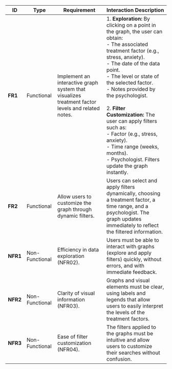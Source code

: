 | **ID**    | **Type**         | **Requirement**                                                                                         | **Interaction Description**                                                                                                                                                                                                                   |
|-----------|------------------|---------------------------------------------------------------------------------------------------------|------------------------------------------------------------------------------------------------------------------------------------------------------------------------------------------------------------------------------------------------|
| **FR1**   | Functional       | Implement an interactive graph system that visualizes treatment factor levels and related notes.        | 1. **Exploration:** By clicking on a point in the graph, the user can obtain:<br> - The associated treatment factor (e.g., stress, anxiety).<br> - The date of the data point.<br> - The level or state of the selected factor.<br> - Notes provided by the psychologist.<br><br> 2. **Filter Customization:** The user can apply filters such as:<br> - Factor (e.g., stress, anxiety).<br> - Time range (weeks, months).<br> - Psychologist. Filters update the graph instantly. |
| **FR2**   | Functional       | Allow users to customize the graph through dynamic filters.                                             | Users can select and apply filters dynamically, choosing a treatment factor, a time range, and a psychologist. The graph updates immediately to reflect the filtered information.                                                             |
| **NFR1**  | Non-Functional   | Efficiency in data exploration (NFR02).                                                                 | Users must be able to interact with graphs (explore and apply filters) quickly, without errors, and with immediate feedback.                                                                                                                  |
| **NFR2**  | Non-Functional   | Clarity of visual information (NFR03).                                                                  | Graphs and visual elements must be clear, using labels and legends that allow users to easily interpret the levels of the treatment factors.                                                                                                   |
| **NFR3**  | Non-Functional   | Ease of filter customization (NFR04).                                                                   | The filters applied to the graphs must be intuitive and allow users to customize their searches without confusion.                                                                                                                            |
